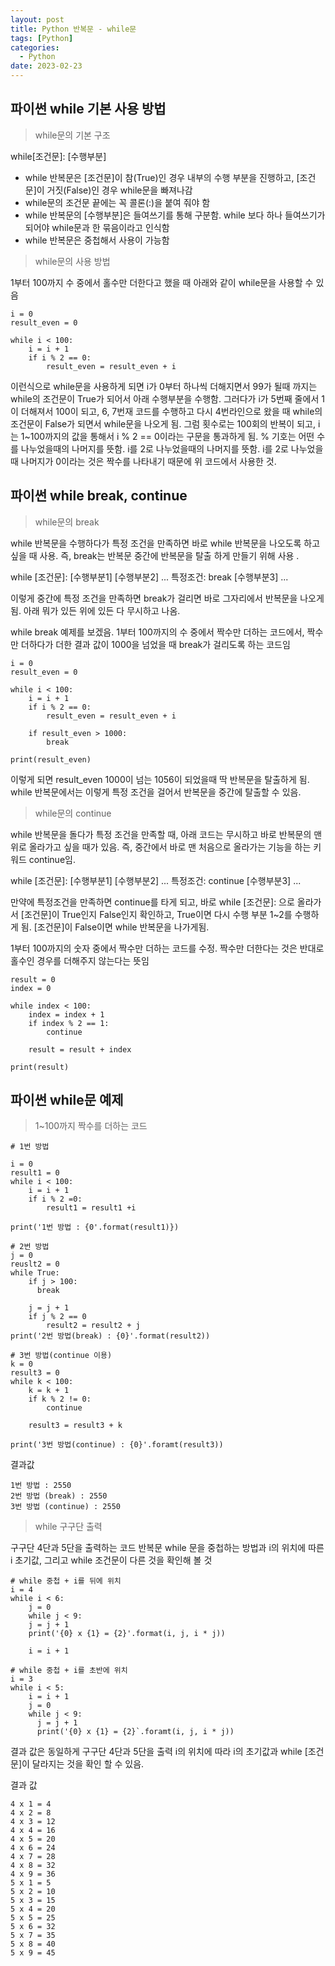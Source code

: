 ```yaml
---
layout: post
title: Python 반복문 - while문
tags: [Python]
categories:
  - Python
date: 2023-02-23
---
```


## 파이썬 while 기본 사용 방법

> while문의 기본 구조

while[조건문]:
[수행부분]

- while 반복문은 [조건문]이 참(True)인 경우 내부의 수행 부분을 진행하고, [조건문]이 거짓(False)인 경우 while문을 빠져나감
- while문의 조건문 끝에는 꼭 콜론(:)을 붙여 줘야 함
- while 반복문의 [수행부분]은 들여쓰기를 통해 구분함. while 보다 하나 들여쓰기가 되어야 while문과 한 묶음이라고 인식함
- while 반복문은 중첩해서 사용이 가능함

> while문의 사용 방법

1부터 100까지 수 중에서 홀수만 더한다고 했을 때 아래와 같이 while문을 사용할 수 있음

```
i = 0
result_even = 0

while i < 100:
    i = i + 1
    if i % 2 == 0:
        result_even = result_even + i
```

이런식으로 while문을 사용하게 되면
i가 0부터 하나씩 더해지면서 99가 될때 까지는 while의 조건문이 True가 되어서 아래 수행부분을 수행함. 그러다가 i가 5번째 줄에서 1이 더해져서 100이 되고, 6, 7번재 코드를 수행하고 다시 4번라인으로 왔을 때 while의 조건문이 False가 되면서 while문을 나오게 됨.
그럼 횟수로는 100회의 반복이 되고, i는 1~100까지의 값을 통해서 i % 2 == 0이라는 구문을 통과하게 됨.
% 기호는 어떤 수를 나누었을때의 나머지를 뜻함. i를 2로 나누었을때의 나머지를 뜻함. i를 2로 나누었을 때 나머지가 0이라는 것은 짝수를 나타내기 때문에 위 코드에서 사용한 것.

## 파이썬 while break, continue

> while문의 break

while 반복문을 수행하다가 특정 조건을 만족하면 바로 while 반복문을 나오도록 하고 싶을 때 사용.
즉, break는 반복문 중간에 반복문을 탈출 하게 만들기 위해 사용 .

while [조건문]:
[수행부분1]
[수행부분2]
...
특정조건:
break
[수행부분3]
...

이렇게 중간에 특정 조건을 만족하면 break가 걸리면 바로 그자리에서 반복문을 나오게 됨. 아래 뭐가 있든 위에 있든 다 무시하고 나옴.

while break 예제를 보겠음. 1부터 100까지의 수 중에서 짝수만 더하는 코드에서, 짝수만 더하다가 더한 결과 값이 1000을 넘었을 때 break가 걸리도록 하는 코드임

```
i = 0
result_even = 0

while i < 100:
    i = i + 1
    if i % 2 == 0:
        result_even = result_even + i

    if result_even > 1000:
        break

print(result_even)
```

이렇게 되면 result_even 1000이 넘는 1056이 되었을때 딱 반복문을 탈출하게 됨. while 반복문에서는 이렇게 특정 조건을 걸어서 반복문을 중간에 탈출할 수 있음.

> while문의 continue

while 반복문을 돌다가 특정 조건을 만족할 때, 아래 코드는 무시하고 바로 반복문의 맨위로 올라가고 싶을 때가 있음. 즉, 중간에서 바로 맨 처음으로 올라가는 기능을 하는 키워드 continue임.

while [조건문]:
[수행부분1]
[수행부분2]
...
특정조건:
continue
[수행부분3]
...

만약에 특정조건을 만족하면 continue를 타게 되고, 바로 while [조건문]: 으로 올라가서 [조건문]이 True인지 False인지 확인하고, True이면 다시 수행 부분 1~2를 수행하게 됨. [조건문]이 False이면 while 반복문을 나가게됨.

1부터 100까지의 숫자 중에서 짝수만 더하는 코드를 수정. 짝수만 더한다는 것은 반대로 홀수인 경우를 더해주지 않는다는 뜻임

```
result = 0
index = 0

while index < 100:
    index = index + 1
    if index % 2 == 1:
        continue

    result = result + index

print(result)
```

## 파이썬 while문 예제

> 1~100까지 짝수를 더하는 코드

```
# 1번 방법

i = 0
result1 = 0
while i < 100:
    i = i + 1
    if i % 2 =0:
        result1 = result1 +i

print('1번 방법 : {0'.format(result1)})

# 2번 방법
j = 0
reuslt2 = 0
while True:
    if j > 100:
      break

    j = j + 1
    if j % 2 == 0
        result2 = result2 + j
print('2번 방법(break) : {0}'.format(result2))

# 3번 방법(continue 이용)
k = 0
result3 = 0
while k < 100:
    k = k + 1
    if k % 2 != 0:
        continue

    result3 = result3 + k

print('3번 방법(continue) : {0}'.foramt(result3))
```

결과값

```
1번 방법 : 2550
2번 방법 (break) : 2550
3번 방법 (continue) : 2550
```

> while 구구단 출력

구구단 4단과 5단을 출력하는 코드
반복문 while 문을 중첩하는 방법과 i의 위치에 따른 i 초기값, 그리고 while 조건문이 다른 것을 확인해 볼 것

```
# while 중첩 + i를 뒤에 위치
i = 4
while i < 6:
    j = 0
    while j < 9:
    j = j + 1
    print('{0} x {1} = {2}'.format(i, j, i * j))

    i = i + 1

# while 중첩 + i를 초반에 위치
i = 3
while i < 5:
    i = i + 1
    j = 0
    while j < 9:
      j = j + 1
      print('{0} x {1} = {2}`.foramt(i, j, i * j))
```

결과 값은 동일하게 구구단 4단과 5단을 출력
i의 위치에 따라 i의 초기값과 while [조건문]이 달라지는 것을 확인 할 수 있음.

결과 값

```
4 x 1 = 4
4 x 2 = 8
4 x 3 = 12
4 x 4 = 16
4 x 5 = 20
4 x 6 = 24
4 x 7 = 28
4 x 8 = 32
4 x 9 = 36
5 x 1 = 5
5 x 2 = 10
5 x 3 = 15
5 x 4 = 20
5 x 5 = 25
5 x 6 = 32
5 x 7 = 35
5 x 8 = 40
5 x 9 = 45
```
